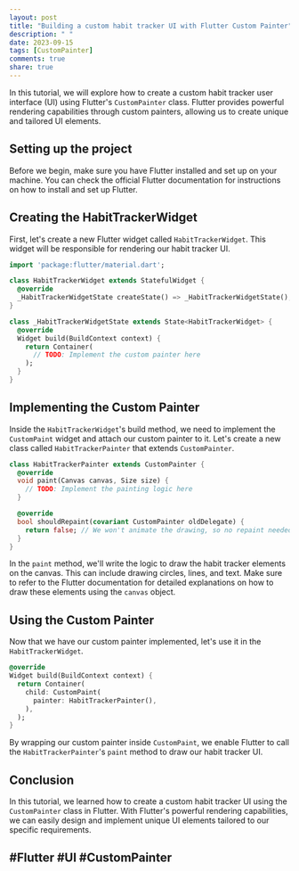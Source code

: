 ```yaml
---
layout: post
title: "Building a custom habit tracker UI with Flutter Custom Painter"
description: " "
date: 2023-09-15
tags: [CustomPainter]
comments: true
share: true
---
```


In this tutorial, we will explore how to create a custom habit tracker user interface (UI) using Flutter's `CustomPainter` class. Flutter provides powerful rendering capabilities through custom painters, allowing us to create unique and tailored UI elements.

## Setting up the project

Before we begin, make sure you have Flutter installed and set up on your machine. You can check the official Flutter documentation for instructions on how to install and set up Flutter.

## Creating the HabitTrackerWidget

First, let's create a new Flutter widget called `HabitTrackerWidget`. This widget will be responsible for rendering our habit tracker UI.

```dart
import 'package:flutter/material.dart';

class HabitTrackerWidget extends StatefulWidget {
  @override
  _HabitTrackerWidgetState createState() => _HabitTrackerWidgetState();
}

class _HabitTrackerWidgetState extends State<HabitTrackerWidget> {
  @override
  Widget build(BuildContext context) {
    return Container(
      // TODO: Implement the custom painter here
    );
  }
}
```

## Implementing the Custom Painter

Inside the `HabitTrackerWidget`'s build method, we need to implement the `CustomPaint` widget and attach our custom painter to it. Let's create a new class called `HabitTrackerPainter` that extends `CustomPainter`.

```dart
class HabitTrackerPainter extends CustomPainter {
  @override
  void paint(Canvas canvas, Size size) {
    // TODO: Implement the painting logic here
  }

  @override
  bool shouldRepaint(covariant CustomPainter oldDelegate) {
    return false; // We won't animate the drawing, so no repaint needed
  }
}
```

In the `paint` method, we'll write the logic to draw the habit tracker elements on the canvas. This can include drawing circles, lines, and text. Make sure to refer to the Flutter documentation for detailed explanations on how to draw these elements using the `canvas` object.

## Using the Custom Painter

Now that we have our custom painter implemented, let's use it in the `HabitTrackerWidget`.

```dart
@override
Widget build(BuildContext context) {
  return Container(
    child: CustomPaint(
      painter: HabitTrackerPainter(),
    ),
  );
}
```

By wrapping our custom painter inside `CustomPaint`, we enable Flutter to call the `HabitTrackerPainter`'s `paint` method to draw our habit tracker UI.

## Conclusion

In this tutorial, we learned how to create a custom habit tracker UI using the `CustomPainter` class in Flutter. With Flutter's powerful rendering capabilities, we can easily design and implement unique UI elements tailored to our specific requirements.

## #Flutter #UI #CustomPainter